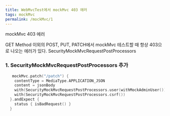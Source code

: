 ```yaml
---
title: WebMvcTest에서 mockMvc 403 에러
tags: mockMvc
permalink: /mockMvc/1
---
```



<!--more-->
mockMvc 403 에러

GET Method 이외의 POST, PUT, PATCH에서 mockMvc 테스트할 때 항상 403으로 나오는 에러가 있다.
SecurityMockMvcRequestPostProcessors

### 1. SecurityMockMvcRequestPostProcessors 추가

```kotlin
   mockMvc.patch("/patch") {
    contentType = MediaType.APPLICATION_JSON
    content = jsonBody
    with(SecurityMockMvcRequestPostProcessors.user(withMockAdminUser()))
    with(SecurityMockMvcRequestPostProcessors.csrf())
  }.andExpect {
    status { isBadRequest() }
  }
```
